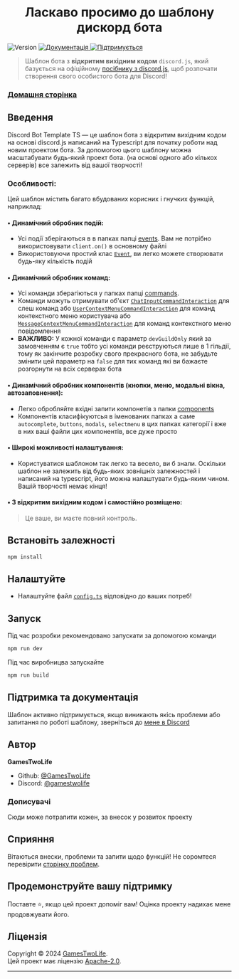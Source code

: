 <h1 align="center">Ласкаво просимо до шаблону дискорд бота</h1>
<p>
  <img alt="Version" src="https://img.shields.io/badge/версія-v0.6.5-blue.svg" />
  <a href="https://github.com/GamesTwoLife/DiscordBot-TemplateTS#readme" target="_blank">
    <img alt="Документація" src="https://img.shields.io/badge/Документація%3F-yes-brightgreen.svg" />
  </a>
  <a href="https://github.com/GamesTwoLife/DiscordBot-TemplateTS/graphs/commit-activity" target="_blank">
    <img alt="Підтримується" src="https://img.shields.io/badge/Підтримується%3F-yes-green.svg" />
  </a>
</p>

> Шаблон бота з **відкритим вихідним кодом** `discord.js`, який базується на офіційному [посібнику з discord.js](https://discordjs.guide/), щоб розпочати створення свого особистого бота для Discord!

### [Домашня сторінка](https://github.com/GamesTwoLife/DiscordBot-TemplateTS#readme)

## Введення

Discord Bot Template TS — це шаблон бота з відкритим вихідним кодом на основі discord.js написаний на Typescript для початку роботи над новим проектом бота. За допомогою цього шаблону можна масштабувати будь-який проект бота. (на основі одного або кількох серверів) все залежить від вашої творчості!

### Особливості:

Цей шаблон містить багато вбудованих корисних і гнучких функцій, наприклад:

#### • **Динамічний обробник подій:**

- Усі події зберігаються в в папках папці [events](https://github.com/GamesTwoLife/DiscordBot-Template/blob/master/src/events/). Вам не потрібно використовувати `client.on()` в основному файлі
- Використовуючи простий клас [`Event`](https://github.com/GamesTwoLife/DiscordBot-Template/blob/master/src/lib/Event), ви легко можете створювати будь-яку кількість подій

#### • **Динамічний обробник команд:**

- Усі команди зберагіються у папках папці [commands](https://github.com/GamesTwoLife/DiscordBot-Template/blob/master/src/commands/).
- Команди можуть отримувати об'єкт [`ChatInputCommandInteraction`](https://discord.js.org/docs/packages/discord.js/14.15.3/ChatInputCommandInteraction:Class) для слеш команд або [`UserContextMenuCommandInteraction`](https://discord.js.org/docs/packages/discord.js/14.15.3/UserContextMenuCommandInteraction:Class) для команд контекстного меню користувача або [`MessageContextMenuCommandInteraction`](https://discord.js.org/docs/packages/discord.js/14.15.3/MessageContextMenuCommandInteraction:Class) для команд контекстного меню повідомлення
- **ВАЖЛИВО:** У кожної команди є параметр `devGuildOnly` який за замовченням є `true` тобто усі команди реєструються лише в 1 гільдії, тому як закінчите розробку свого прекрасного бота, не забудьте змінити цей параметр на `false` для тих команд які ви бажаєте розгорнути на всіх серверах бота

#### • **Динамічний обробник компонентів (кнопки, меню, модальні вікна, автозаповнення):**

- Легко обробляйте вхідні запити компонетів з папки [components](https://github.com/GamesTwoLife/DiscordBot-Template/blob/master/src/components/)
- Компонентів класифікуютсья в іменованих папках а саме `autocomplete`, `buttons`, `modals`, `selectmenu` в цих папках категорії і вже в них ваші файли цих компонентів, все дуже просто

#### • **Широкі можливості налаштування:**

- Користуватися шаблоном так легко та весело, ви б знали. Оскільки шаблон не залежить від будь-яких зовнішніх залежностей і написаний на typescript, його можна налаштувати будь-яким чином. Вашій творчості немає кінця!

#### • **З відкритим вихідним кодом і самостійно розміщено:**

> Це ваше, ви маєте повний контроль.

## Встановіть залежності

```sh
npm install
```

## Налаштуйте

- Налаштуйте файл [`config.ts`](https://github.com/GamesTwoLife/DiscordBot-Template/blob/master/src/config.ts) відповідно до ваших потреб!

## Запуск

Під час розробки рекомендовано запускати за допомогою команди
```sh
npm run dev
```

Під час виробницва запускайте 
```sh
npm run build
```

## Підтримка та документація

Шаблон активно підтримується, якщо виникають якісь проблеми або запитання по роботі шаблону, зверніться до [мене в Discord](https://discord.gg/users/713064369705189446)

## Автор

**GamesTwoLife**

- Github: [@GamesTwoLife](https://github.com/GamesTwoLife)
- Discord: [@gamestwolife](https://discord.gg/users/713064369705189446)

### Дописувачі

Сюди може потрапити кожен, за внесок у розвиток проекту

## Сприяння

Вітаються внески, проблеми та запити щодо функцій!
Не соромтеся перевірити [сторінку проблем](https://github.com/GamesTwoLife/DiscordBot-TemplateTS/issues).

## Продемонструйте вашу підтримку

Поставте ⭐️, якщо цей проект допоміг вам! Оцінка проекту надихає мене продовжувати його.

## Ліцензія

Copyright &copy; 2024 [GamesTwoLife](https://github.com/GamesTwoLife).<br />
Цей проект має ліцензію [Apache-2.0](LICENSE).

---
